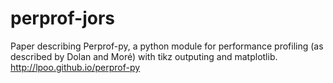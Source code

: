 perprof-jors
============

Paper describing Perprof-py, a python module for performance profiling (as described by Dolan and Moré) with tikz outputing and matplotlib. http://lpoo.github.io/perprof-py
